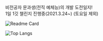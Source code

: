 비전공자 문과생(전직 예체능)의 개발 도전일지!<br>
1일 1깃 챌린지 진행중(2021.3.24~) (토요일 제외)

![Readme Card](https://github-readme-stats.vercel.app/api?username=Z0silver&theme=buefy&show_icons=true)

![Top Langs](https://github-readme-stats.vercel.app/api/top-langs/?username=z0silver)
